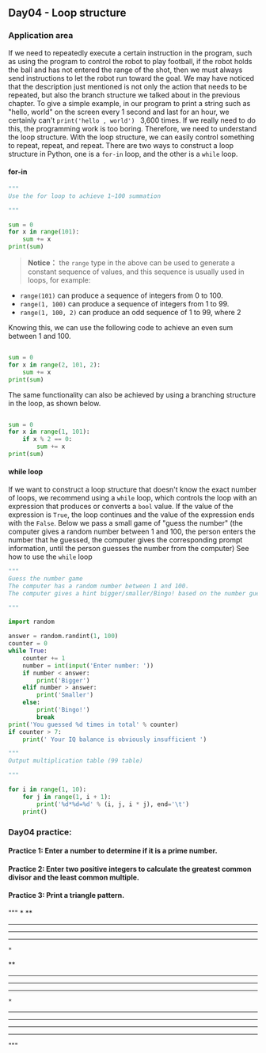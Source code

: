 ﻿
## Day04 - Loop structure

### Application area

If we need to repeatedly execute a certain instruction in the program, such as using the program to control the robot to play football, if the robot holds the ball and has not entered the range of the shot, then we must always send instructions to let the robot run toward the goal. We may have noticed that the description just mentioned is not only the action that needs to be repeated, but also the branch structure we talked about in the previous chapter. To give a simple example, in our program to print a string such as &quot;hello, world&quot; on the screen every 1 second and last for an hour, we certainly can't `print('hello , world') ` 3,600 times. If we really need to do this, the programming work is too boring. Therefore, we need to understand the loop structure. With the loop structure, we can easily control something to repeat, repeat, and repeat. There are two ways to construct a loop structure in Python, one is a `for-in` loop, and the other is a `while` loop.

#### for-in

```Python
"""
Use the for loop to achieve 1~100 summation

"""

sum = 0
for x in range(101):
    sum += x
print(sum)
```

> **Notice：** the `range` type in the above can be used to generate a constant sequence of values, and this sequence is usually used in loops, for example:

- `range(101)` can produce a sequence of integers from 0 to 100.
- `range(1, 100)` can produce a sequence of integers from 1 to 99.
- `range(1, 100, 2)` can produce an odd sequence of 1 to 99, where 2 

Knowing this, we can use the following code to achieve an even sum between 1 and 100.

```Python

sum = 0
for x in range(2, 101, 2):
    sum += x
print(sum)

```

The same functionality can also be achieved by using a branching structure in the loop, as shown below.

```Python

sum = 0
for x in range(1, 101):
    if x % 2 == 0:
        sum += x
print(sum)
```

#### while loop

If we want to construct a loop structure that doesn't know the exact number of loops, we recommend using a `while` loop, which controls the loop with an expression that produces or converts a `bool` value. If the value of the expression is `True`, the loop continues and the value of the expression ends with the `False`. Below we pass a small game of "guess the number" (the computer gives a random number between 1 and 100, the person enters the number that he guessed, the computer gives the corresponding prompt information, until the person guesses the number from the computer) See how to use the `while` loop

```Python
"""
Guess the number game
The computer has a random number between 1 and 100.
The computer gives a hint bigger/smaller/Bingo! based on the number guessed by the person.

"""

import random

answer = random.randint(1, 100)
counter = 0
while True:
    counter += 1
    number = int(input('Enter number: '))
    if number < answer:
        print('Bigger')
    elif number > answer:
        print('Smaller')
    else:
        print('Bingo!')
        break
print('You guessed %d times in total' % counter)
if counter > 7:
    print(' Your IQ balance is obviously insufficient ')
```

```Python
"""
Output multiplication table (99 table)

"""

for i in range(1, 10):
    for j in range(1, i + 1):
        print('%d*%d=%d' % (i, j, i * j), end='\t')
    print()
```

### Day04 practice:

#### Practice 1: Enter a number to determine if it is a prime number.

#### Practice 2: Enter two positive integers to calculate the greatest common divisor and the least common multiple.

#### Practice 3: Print a triangle pattern.

"""
*
**
***
****
*****

    *
   **
  ***
 ****
*****

    *
   ***
  *****
 *******
*********
"""